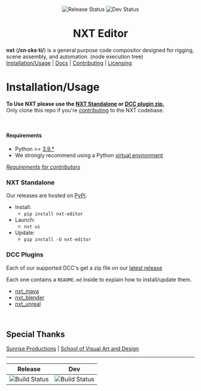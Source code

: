 <div align="center">

![Release Status](https://github.com/nxt-dev/nxt_editor/actions/workflows/release.yml/badge.svg?branch=release)
![Dev Status](https://github.com/nxt-dev/nxt_editor/actions/workflows/unittests.yml/badge.svg?branch=dev)
# NXT Editor

</div>


**nxt** (**/ɛn·ɛks·ti/**) is a general purpose code compositor designed for rigging, scene assembly, and automation. (node execution tree)  
[Installation/Usage](#installationusage) | [Docs](https://nxt-dev.github.io/) | [Contributing](CONTRIBUTING.md) | [Licensing](LICENSE)

# Installation/Usage
**To Use NXT please use the [NXT Standalone](#nxt-standalone) or [DCC plugin zip.](#DCC-Plugins)**  
Only clone this repo if you're [contributing](CONTRIBUTING.md) to the NXT codebase.

<br>

#### Requirements
- Python >= [3.9.*](https://www.python.org/downloads/release/python-390/)
- We strongly recommend using a Python [virtual environment](https://docs.python.org/3/library/venv.html)

*[Requirements for contributors](CONTRIBUTING.md#python-environment)*  

### NXT Standalone
Our releases are hosted on [PyPi](https://pypi.org/project/nxt-editor/).
- Install:
    - `pip install nxt-editor`
- Launch:
    - `nxt ui`
- Update:
    - `pip install -U nxt-editor`

### DCC Plugins

Each of our supported DCC's get a zip file on our [latest release](https://github.com/nxt-dev/nxt_editor/releases/latest)

Each one contains a `README.md` inside to explain how to install/update them.
- [nxt_maya](nxt_editor/integration/maya/README.md)
- [nxt_blender](nxt_editor/integration/blender/README.md)
- [nxt_unreal](nxt_editor/integration/unreal/README.md)

<br>

## Special Thanks

[Sunrise Productions](https://sunriseproductions.tv/) | [School of Visual Art and Design](https://www.southern.edu/visualartanddesign/)

---

| Release | Dev |
| :---: | :---: |
| ![Build Status](https://travis-ci.com/nxt-dev/nxt_editor.svg?token=rBRbAJTv2rq1c8WVEwGs&branch=release) | ![Build Status](https://travis-ci.com/nxt-dev/nxt_editor.svg?token=rBRbAJTv2rq1c8WVEwGs&branch=dev) |


